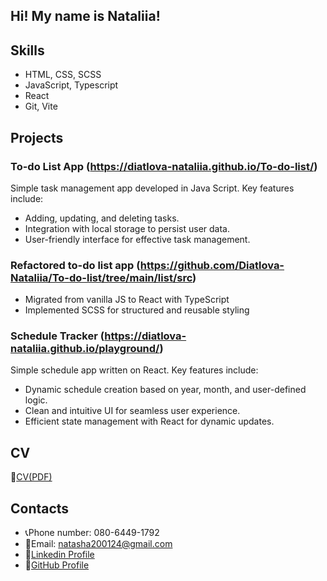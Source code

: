 ## Hi! My name is Nataliia!

## Skills
- HTML, CSS, SCSS
- JavaScript, Typescript
- React
- Git, Vite

## Projects
### To-do List App (https://diatlova-nataliia.github.io/To-do-list/)
Simple task management app developed in Java Script. Key features include:
- Adding, updating, and deleting tasks.
- Integration with local storage to persist user data.
- User-friendly interface for effective task management.

### Refactored to-do list app (https://github.com/Diatlova-Nataliia/To-do-list/tree/main/list/src)
- Migrated from vanilla JS to React with TypeScript
- Implemented SCSS for structured and reusable styling

### Schedule Tracker (https://diatlova-nataliia.github.io/playground/)
Simple schedule app written on React. Key features include:
- Dynamic schedule creation based on year, month, and user-defined logic.
- Clean and intuitive UI for seamless user experience.
- Efficient state management with React for dynamic updates.

## CV
📃[CV(PDF)](https://drive.google.com/file/d/1bPWKZeexGDiR8FBNbVmq1Uok2hVeNIPq/view?usp=drive_link)

## Contacts
- 📞Phone number: 080-6449-1792
- 📩Email: natasha200124@gmail.com
- 📎[Linkedin Profile](https://www.linkedin.com/in/nataliia-diatlova-8562752a1/)
- 👾[GitHub Profile](https://github.com/Diatlova-Nataliia)

